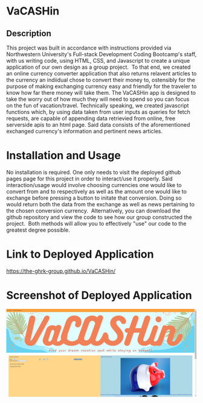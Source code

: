 #  VaCASHin

## Description
This project was built in accordance with instructions provided via Northwestern University's Full-stack Development Coding Bootcamp's staff, with us writing code, using HTML, CSS, and Javascript to create a unique application of our own design as a group project.
​
To that end, we created an online currency converter application that also returns relavent articles to the currency an indiidual chose to convert their money to, ostensibly for the purpose of making exchanging currency easy and friendly for the traveler to know how far there money will take them. The VaCASHin app is designed to take the worry out of how much they will need to spend so you can focus on the fun of vacation/travel.
​
Technically speaking, we created javascript functions which, by using data taken from user inputs as queries for fetch requests, are capable of appending data retrievied from online, free serverside apis to an html page. Said data consists of the aforementioned exchanged currency's information and pertinent news articles.

# Installation and Usage
No installation is required. One only needs to visit the deployed github pages page for this project in order to interact/use it properly. Said interaction/usage would involve choosing currencies one would like to convert from and to respectively as well as the amount one would like to exchange before pressing a button to initate that conversion. Doing so would return both the data from the exchange as well as news pertaining to the chosen conversion currency.
​
Alternatively, you can download the github repository and view the code to see how our group constructed the project.
​
Both methods will allow you to effectively "use" our code to the greatest degree possible.

# Link to Deployed Application
https://the-ghrk-group.github.io/VaCASHin/


# Screenshot of Deployed Application
![A screenshot of the Deployed Application](./assets/vacashin.png)

